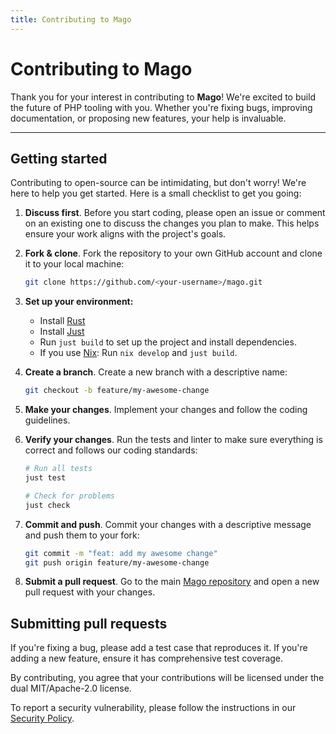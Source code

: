 ```yaml
---
title: Contributing to Mago
---
```


# Contributing to Mago

Thank you for your interest in contributing to **Mago**! We're excited to build the future of PHP tooling with you. Whether you're fixing bugs, improving documentation, or proposing new features, your help is invaluable.

---

## Getting started

Contributing to open-source can be intimidating, but don't worry! We're here to help you get started. Here is a small checklist to get you going:

1.  **Discuss first**. Before you start coding, please open an issue or comment on an existing one to discuss the changes you plan to make. This helps ensure your work aligns with the project's goals.

2.  **Fork & clone**. Fork the repository to your own GitHub account and clone it to your local machine:

    ```bash
    git clone https://github.com/<your-username>/mago.git
    ```

3.  **Set up your environment:**
    - Install [Rust](https://www.rust-lang.org/tools/install)
    - Install [Just](https://github.com/casey/just)
    - Run `just build` to set up the project and install dependencies.
    - If you use [Nix](https://nixos.org): Run `nix develop` and `just build`.

4.  **Create a branch**. Create a new branch with a descriptive name:

    ```bash
    git checkout -b feature/my-awesome-change
    ```

5.  **Make your changes**. Implement your changes and follow the coding guidelines.

6.  **Verify your changes**. Run the tests and linter to make sure everything is correct and follows our coding standards:

    ```bash
    # Run all tests
    just test

    # Check for problems
    just check
    ```

7.  **Commit and push**. Commit your changes with a descriptive message and push them to your fork:

    ```bash
    git commit -m "feat: add my awesome change"
    git push origin feature/my-awesome-change
    ```

8.  **Submit a pull request**. Go to the main [Mago repository](https://github.com/carthage-software/mago) and open a new pull request with your changes.

## Submitting pull requests

If you're fixing a bug, please add a test case that reproduces it. If you're adding a new feature, ensure it has comprehensive test coverage.

By contributing, you agree that your contributions will be licensed under the dual MIT/Apache-2.0 license.

To report a security vulnerability, please follow the instructions in our [Security Policy](https://github.com/carthage-software/mago/security/policy).
